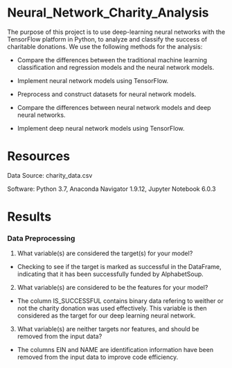 # Neural_Network_Charity_Analysis

The purpose of this project is to use deep-learning neural networks with the TensorFlow platform in Python, to analyze and classify the success of charitable donations.
We use the following methods for the analysis:

- Compare the differences between the traditional machine learning classification and regression models and the neural network models.

- Implement neural network models using TensorFlow.

- Preprocess and construct datasets for neural network models.

- Compare the differences between neural network models and deep neural networks.

- Implement deep neural network models using TensorFlow.

# Resources

Data Source: charity_data.csv

Software: Python 3.7, Anaconda Navigator 1.9.12, Jupyter Notebook 6.0.3

# Results

### Data Preprocessing

1. What variable(s) are considered the target(s) for your model?

- Checking to see if the target is marked as successful in the DataFrame, indicating that it has been successfully funded by AlphabetSoup.

2. What variable(s) are considered to be the features for your model?

- The column IS_SUCCESSFUL contains binary data refering to weither or not the charity donation was used effectively. This variable is then considered as the target for our deep learning neural network.

3. What variable(s) are neither targets nor features, and should be removed from the input data?

 - The columns EIN and NAME are identification information have been removed from the input data to improve code efficiency.







